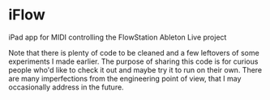 # iFlow
iPad app for MIDI controlling the FlowStation Ableton Live project

Note that there is plenty of code to be cleaned and a few leftovers of some experiments I made earlier. The purpose of sharing this code is for curious people who'd like to check it out and maybe try it to run on their own. There are many imperfections from the engineering point of view, that I may occasionally address in the future. 

